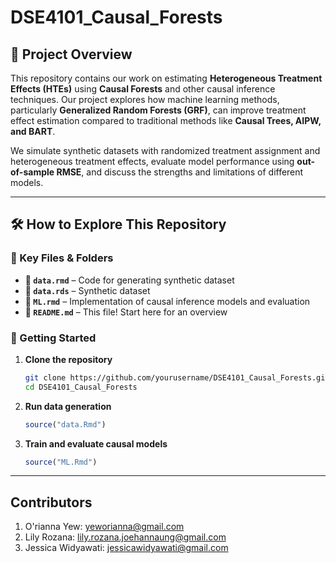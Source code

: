 # DSE4101_Causal_Forests

## 📌 Project Overview  
This repository contains our work on estimating **Heterogeneous Treatment Effects (HTEs)** using **Causal Forests** and other causal inference techniques. Our project explores how machine learning methods, particularly **Generalized Random Forests (GRF)**, can improve treatment effect estimation compared to traditional methods like **Causal Trees, AIPW, and BART**.  

We simulate synthetic datasets with randomized treatment assignment and heterogeneous treatment effects, evaluate model performance using **out-of-sample RMSE**, and discuss the strengths and limitations of different models.  

---

## 🛠️ How to Explore This Repository  

### 🔹 Key Files & Folders
- **📂 `data.rmd`** – Code for generating synthetic dataset
- **📂 `data.rds`** – Synthetic dataset   
- **📂 `ML.rmd`** – Implementation of causal inference models and evaluation 
- **📄 `README.md`** – This file! Start here for an overview  

### 🚀 Getting Started
1. **Clone the repository**  
   ```sh
   git clone https://github.com/yourusername/DSE4101_Causal_Forests.git
   cd DSE4101_Causal_Forests
   ```
   
2. **Run data generation**
   ```r
   source("data.Rmd")
   ```
   
3. **Train and evaluate causal models**
   ```r
   source("ML.Rmd")
   ```
---

## Contributors

1. O'rianna Yew: yeworianna@gmail.com
2. Lily Rozana: lily.rozana.joehannaung@gmail.com
3. Jessica Widyawati: jessicawidyawati@gmail.com




